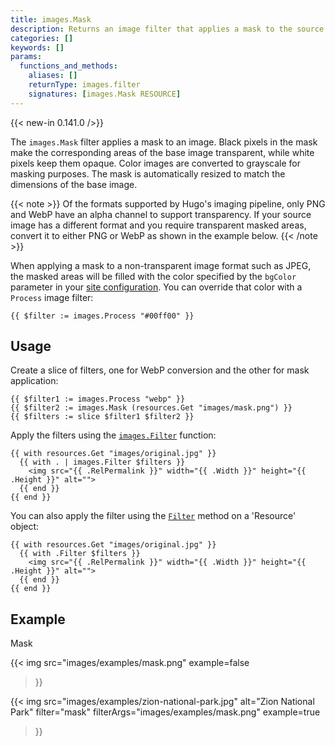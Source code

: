 ```yaml
---
title: images.Mask
description: Returns an image filter that applies a mask to the source image.
categories: []
keywords: []
params:
  functions_and_methods:
    aliases: []
    returnType: images.filter
    signatures: [images.Mask RESOURCE]
---
```


{{< new-in 0.141.0 />}}

The `images.Mask` filter applies a mask to an image. Black pixels in the mask make the corresponding areas of the base image transparent, while white pixels keep them opaque. Color images are converted to grayscale for masking purposes. The mask is automatically resized to match the dimensions of the base image.

{{< note >}}
Of the formats supported by Hugo's imaging pipeline, only PNG and WebP have an alpha channel to support transparency. If your source image has a different format and you require transparent masked areas, convert it to either PNG or WebP as shown in the example below.
{{< /note >}}

When applying a mask to a non-transparent image format such as JPEG, the masked areas will be filled with the color specified by the `bgColor` parameter in your [site configuration]. You can override that color with a `Process` image filter:

```go-html-template
{{ $filter := images.Process "#00ff00" }}
```

[site configuration]: /configuration/imaging/

## Usage

Create a slice of filters, one for WebP conversion and the other for mask application:

```go-html-template
{{ $filter1 := images.Process "webp" }}
{{ $filter2 := images.Mask (resources.Get "images/mask.png") }}
{{ $filters := slice $filter1 $filter2 }}
```

Apply the filters using the [`images.Filter`] function:

```go-html-template
{{ with resources.Get "images/original.jpg" }}
  {{ with . | images.Filter $filters }}
    <img src="{{ .RelPermalink }}" width="{{ .Width }}" height="{{ .Height }}" alt="">
  {{ end }}
{{ end }}
```

You can also apply the filter using the [`Filter`] method on a 'Resource' object:

```go-html-template
{{ with resources.Get "images/original.jpg" }}
  {{ with .Filter $filters }}
    <img src="{{ .RelPermalink }}" width="{{ .Width }}" height="{{ .Height }}" alt="">
  {{ end }}
{{ end }}
```

[`images.Filter`]: /functions/images/filter/
[`Filter`]: /methods/resource/filter/

## Example

Mask

{{< img
  src="images/examples/mask.png"
  example=false
>}}

{{< img
  src="images/examples/zion-national-park.jpg"
  alt="Zion National Park"
  filter="mask"
  filterArgs="images/examples/mask.png"
  example=true
>}}
